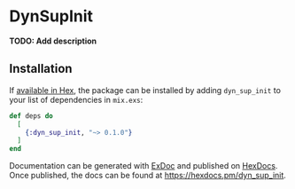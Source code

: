 # DynSupInit

**TODO: Add description**

## Installation

If [available in Hex](https://hex.pm/docs/publish), the package can be installed
by adding `dyn_sup_init` to your list of dependencies in `mix.exs`:

```elixir
def deps do
  [
    {:dyn_sup_init, "~> 0.1.0"}
  ]
end
```

Documentation can be generated with [ExDoc](https://github.com/elixir-lang/ex_doc)
and published on [HexDocs](https://hexdocs.pm). Once published, the docs can
be found at <https://hexdocs.pm/dyn_sup_init>.

